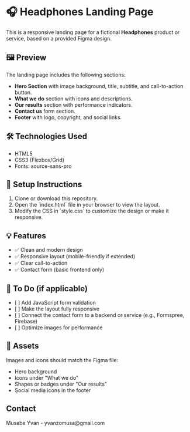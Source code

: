 <h1>🎧 Headphones Landing Page</h1>
<p>This is a responsive landing page for a fictional <b>Headphones</b> product or service, based on a provided Figma design.</p>

<h2>🖼 Preview</h2>
<p>The landing page includes the following sections:</p>
<ul>
  <li><b>Hero Section</b> with image background, title, subtitle, and call-to-action button.</li>
  <li><b>What we do</b> section with icons and descriptions.</li>
  <li><b>Our results</b> section with performance indicators.</li>
  <li><b>Contact us</b> form section.</li>
  <li><b>Footer</b> with logo, copyright, and social links.</li>
</ul>

<h2>🛠️ Technologies Used</h2> 
<ul>
  <li>HTML5</li>
  <li>CSS3 (Flexbox/Grid)</li>
  <li>Fonts: source-sans-pro</li>
</ul>

<h2>🚧 Setup Instructions</h2>
<ol>
  <li>Clone or download this repository.</li>
  <li>Open the `index.html` file in your browser to view the layout.</li>
  <li>Modify the CSS in `style.css` to customize the design or make it responsive.</li>
</ol>

<h2>💡 Features</h2>
<ul>
  <li>✅ Clean and modern design</li>
  <li>✅ Responsive layout (mobile-friendly if extended)</li>
  <li>✅ Clear call-to-action</li>
  <li>✅ Contact form (basic frontend only)</li>  
</ul>

<h2>🎯 To Do (if applicable)</h2>
<ul>
  <li>[ ] Add JavaScript form validation</li>
  <li>[ ] Make the layout fully responsive</li>
  <li>[ ] Connect the contact form to a backend or service (e.g., Formspree, Firebase)</li>
  <li>[ ] Optimize images for performance</li>  
</ul>

<h2>📸 Assets</h2>
<p>Images and icons should match the Figma file:</p>
<ul>
  <li>Hero background</li>
  <li>Icons under "What we do"</li>
  <li>Shapes or badges under "Our results"</li>
  <li>Social media icons in the footer</li>  
</ul>


<h2>Contact</h2>
<p>Musabe Yvan - yvanzomusa@gmail.com</p>



